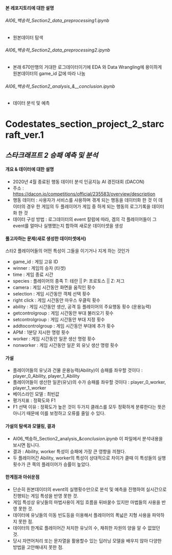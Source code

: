 #### 본 레포지토리에 대한 설명

###### AI06_백송하_Section2_data_preprocessing1.ipynb
- 원본데이터 탐색
###### AI06_백송하_Section2_data_preprocessing2.ipynb
- 본래 670만행의 거대한 로그데이터이기에 EDA 와 Data Wrangling에 용이하게 원본데이터의 game_id 값에 따라 나눔
###### AI06_백송하_Section2_analysis_&__conclusion.ipynb
- 데이터 분석 및 예측

# Codestates_section_project_2_starcraft_ver.1
## _스타크래프트 2 승패 예측 및 분석_

#### 개요 & 데이터에 대한 설명
- 2020년 4월 종료된 행동 데이터 분석 인공지능 AI 경진대회 (DACON)
- 주소 : https://dacon.io/competitions/official/235583/overview/description
- 행동 데이터 : 사용자가 서비스를 사용하며 겪게 되는 행동을 데이터화 한 것 이 데이터의 경우 한 게임의 두 플레이어가 게임 중 하게 되는 행동의 로그기록을 데이터화 한 것
- 데이터 구성 방법 : 로그데이터의 event 칼럼에 따라, 겜의 각 플레이어들이 그 event를 얼마나 실행했는지 합하여 새로운 데이터셋을 생성

#### 풀고자하는 문제(새로 생성한 데이터셋에서)
스타2 플레이어들의 어떤 특성이 그들을 이기거나 지게 하는 것인가
- game_id : 게임 고유 ID
- winner : 게임의 승자 (타겟)
- time : 게임 종료 시간
- species : 플레이어의 종족 T: 테란 || P: 프로토스 || Z: 저그
- camera : 게임 시간동안 화면을 움직인 횟수
- selection : 게임 시간동안 객체 선택 횟수
- right click : 게임 시간동안 마우스 우클릭 횟수
- ability : 게임 시간동안 생산, 공격 등 플레이어의 주요행동 횟수 (운용능력)
- getcontrolgroup : 게임 시간동안 부대 불러오기 횟수
- setcontrolgroup : 게임 시간동안 부대 지정 횟수
- addtocontrolgroup : 게임 시간동안 부대에 추가 횟수
- APM : 1분당 지시한 명령 횟수
- worker : 게임 시간동안 일꾼 생산 명령 횟수
- nonworker : 게임 시간동안 일꾼 외 유닛 생산 명령 횟수

#### 가설

- 플레이어들의 유닛과 건물 운용능력(Ability)이 승패를 좌우할 것이다 : player_0_Ability, player_1_Ability
- 플레이어들이 생산한 일꾼(유닛)의 수가 승패를 좌우할 것이다 : player_0_worker, player_1_worker
- 베이스라인 모델 : 최빈값
- 평가지표 : 정확도와 F1
- F1 선택 이유 : 정확도가 높은 것이 두가지 클래스를 모두 정확하게 분류한다는 뜻은 아니기 때문에 이를 보정하고 오류를 줄일 수 있다.


#### 가설의 탐색과 모델링, 결과
- AI06_백송하_Section2_analysis_&_conclusion.ipynb_ 이 파일에서 분석내용을 보시면 됩니다.
- 결과 : Ability, worker 특성이 승패에 가장 큰 영향을 끼쳤다.
- 두 플레이어간 Ability, worker의 특성이 상대적으로 차이가 클때 이 특성들의 실행 횟수가 큰 쪽의 플레이어가 승률이 높았다.

#### 한계점과 아쉬운점
- 단순히 원본데이터의 event의 실행횟수만으로 분석 및 예측을 진행하여 실시간으로 진행되는 게임 특성을 반영 못한 것.
- 게임 특성상 유닛들의 마법사용이 게임 흐름을 뒤바꿀수 있지만 마법들의 사용을 반영 못한 것.
- 데이터에 유닛들의 이동 빈도등을 이용해서 플레이어의 폭넓은 지형 사용을 파악하지 못한 점.
- 데이터의 한계로 플레이어간 처치한 유닛의 수, 채취한 자원의 양을 알 수 없었던 것.
- 당시 자연어처리 또는 문자열을 활용할수 있는 딥러닝 모델을 배우지 않아 다양한 방법을 고안해내지 못한 점.



